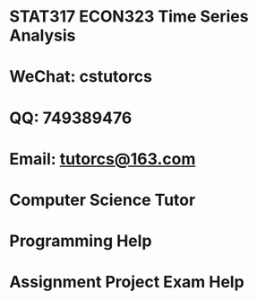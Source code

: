 # STAT317 ECON323 Time Series Analysis
# WeChat: cstutorcs

# QQ: 749389476

# Email: tutorcs@163.com

# Computer Science Tutor

# Programming Help

# Assignment Project Exam Help
